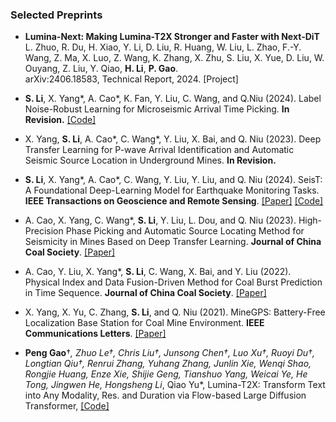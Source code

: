 ### Selected Preprints

- **Lumina-Next: Making Lumina-T2X Stronger and Faster with Next-DiT**  
  L. Zhuo, R. Du, H. Xiao, Y. Li, D. Liu, R. Huang, W. Liu, L. Zhao, F.-Y. Wang, Z. Ma, X. Luo, Z. Wang, K. Zhang, X. Zhu, S. Liu, X. Yue, D. Liu, W. Ouyang, Z. Liu, Y. Qiao, **H. Li**, **P. Gao**.  
  arXiv:2406.18583, Technical Report, 2024. [Project]






- <strong>S. Li</strong>, X. Yang*, A. Cao*, K. Fan, Y. Liu, C. Wang, and Q.Niu (2024). Label Noise-Robust Learning for Microseismic Arrival Time Picking. <strong>In Revision.</strong> [[Code]](https://github.com/senli1073/LNRL)

- X. Yang, <strong>S. Li</strong>, A. Cao*, C. Wang*, Y. Liu, X. Bai, and Q. Niu (2023). Deep Transfer Learning for P-wave Arrival Identification and Automatic Seismic Source Location in Underground Mines. <strong>In Revision.</strong>

- <strong>S. Li</strong>, X. Yang*, A. Cao*, C. Wang, Y. Liu, Y. Liu, and Q. Niu (2024). SeisT: A Foundational Deep-Learning Model for Earthquake Monitoring Tasks. <strong>IEEE Transactions on Geoscience and Remote Sensing</strong>. [[Paper]](https://doi.org/10.1109/TGRS.2024.3371503) [[Code]](https://github.com/senli1073/SeisT)

- A. Cao, X. Yang, C. Wang*, <strong>S. Li</strong>, Y. Liu, L. Dou, and Q. Niu (2023). High-Precision Phase Picking and Automatic Source Locating Method for Seismicity in Mines Based on Deep Transfer Learning. <strong>Journal of China Coal Society</strong>. [[Paper]](https://doi.org/10.13225/j.cnki.jccs.2023.0095)

- A. Cao, Y. Liu, X. Yang*, <strong>S. Li</strong>, C. Wang, X. Bai, and Y. Liu (2022). Physical Index and Data Fusion-Driven Method for Coal Burst Prediction in Time Sequence. <strong>Journal of China Coal Society</strong>. [[Paper]](https://doi.org/10.13225/j.cnki.jccs.2022.0680)

- X. Yang, X. Yu, C. Zhang, <strong>S. Li</strong>, and Q. Niu (2021). MineGPS: Battery-Free Localization Base Station for Coal Mine Environment. <strong>IEEE Communications Letters</strong>. [[Paper]](https://doi.org/10.1109/LCOMM.2021.3081593)



- <strong>Peng Gao</strong>†*, Zhuo Le†, Chris Liu†, Junsong Chen†, Luo Xu†, Ruoyi Du†, Longtian Qiu†, Renrui Zhang, Yuhang Zhang, Junlin Xie, Wenqi Shao, Rongjie Huang, Enze Xie, Shijie Geng, Tianshuo Yang, Weicai Ye, He Tong, Jingwen He, Hongsheng Li*, Qiao Yu*, Lumina-T2X: Transform Text into Any Modality, Res. and Duration via Flow-based Large Diffusion Transformer, [[Code]](https://github.com/Alpha-VLLM/Lumina-T2X)
